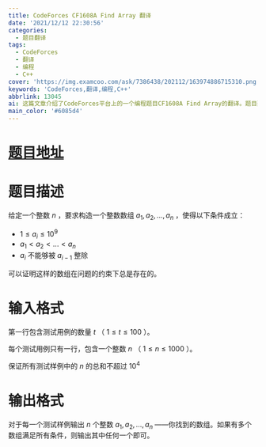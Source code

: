 ```yaml
---
title: CodeForces CF1608A Find Array 翻译
date: '2021/12/12 22:30:56'
categories:
  - 题目翻译
tags:
  - CodeForces
  - 翻译
  - 编程
  - C++
cover: 'https://img.examcoo.com/ask/7386438/202112/163974886715310.png'
keywords: 'CodeForces,翻译,编程,C++'
abbrlink: 13045
ai: 这篇文章介绍了CodeForces平台上的一个编程题目CF1608A Find Array的翻译。题目要求给定一个整数n，构造一个整数数组满足特定条件：数组的每个元素都在1到 $10^9$ 之间，数组是递增的，且任一元素不能被它前面的元素整除。输入包含多个测试用例，每个测试用例仅包含一个整数n，需要为每个测试用例输出满足条件的任意一个数组。
main_color: '#6085d4'
---
```


# [题目地址](https://www.luogu.com.cn/problem/CF1608A)

# 题目描述

给定一个整数 $n$ ，要求构造一个整数数组 $a_{1},a_{2},...,a_{n}$ ，使得以下条件成立：

- $1 \le a_{i} \le 10^9$
- $a_{1}<a_{2}<...<a_{n}$ 
- $a_{i}$ 不能够被 $a_{i-1}$ 整除

可以证明这样的数组在问题的约束下总是存在的。

# 输入格式

第一行包含测试用例的数量 $t$ （ $1 \le t \le 100$ ）。

每个测试用例只有一行，包含一个整数 $n$ （ $1 \le n \le 1000$ ）。

保证所有测试样例中的 $n$ 的总和不超过 $10^4$

# 输出格式

对于每一个测试样例输出 $n$ 个整数 $a_{1},a_{2},...,a_{n}$ ——你找到的数组。如果有多个数组满足所有条件，则输出其中任何一个即可。